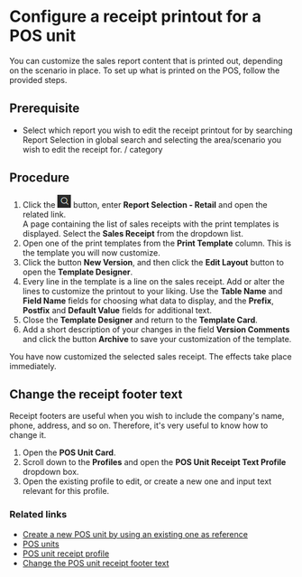 # Configure a receipt printout for a POS unit

You can customize the sales report content that is printed out, depending on the scenario in place. To set up what is printed on the POS, follow the provided steps.

## Prerequisite

 - Select which report you wish to edit the receipt printout for by searching Report Selection in global search and selecting the area/scenario you wish to edit the receipt for. / category

## Procedure

1. Click the ![Lightbulb that opens the Tell Me feature](../../../images/Icons/Lightbulb_icon.png "Tell Me what you want to do") button, enter **Report Selection - Retail** and open the related link.       
    A page containing the list of sales receipts with the print templates is displayed. Select the **Sales Receipt** from the dropdown list. 
2. Open one of the print templates from the **Print Template** column.
   This is the template you will now customize. 
3. Click the button **New Version**, and then click the **Edit Layout** button to open the **Template Designer**.
4. Every line in the template is a line on the sales receipt. Add or alter the lines to customize the printout to your liking.
 Use the **Table Name** and **Field Name** fields for choosing what data to display, and the **Prefix**, **Postfix** and **Default Value** fields for additional text.
5. Close the **Template Designer** and return to the **Template Card**. 
6. Add a short description of your changes in the field **Version Comments** and click the button **Archive** to save your customization of the template.

 You have now customized the selected sales receipt. The effects take place immediately.

## Change the receipt footer text

Receipt footers are useful when you wish to include the company's name, phone, address, and so on. Therefore, it's very useful to know how to change it.

1. Open the **POS Unit Card**. 
2. Scroll down to the **Profiles** and open the **POS Unit Receipt Text Profile** dropdown box.
3. Open the existing profile to edit, or create a new one and input text relevant for this profile.


### Related links

- [Create a new POS unit by using an existing one as reference](./createnew.md)
- [POS units](../explanation/POSUnit.md)
- [POS unit receipt profile](../explanation/POS_unit_Receipt_profile.md)
- [Change the POS unit receipt footer text](./POSUnitReceiptFooter.md)